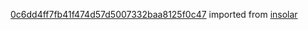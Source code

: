 [0c6dd4ff7fb41f474d57d5007332baa8125f0c47](https://github.com/insolar/insolar/commit/0c6dd4ff7fb41f474d57d5007332baa8125f0c47) imported from [insolar](https://github.com/insolar/insolar)
